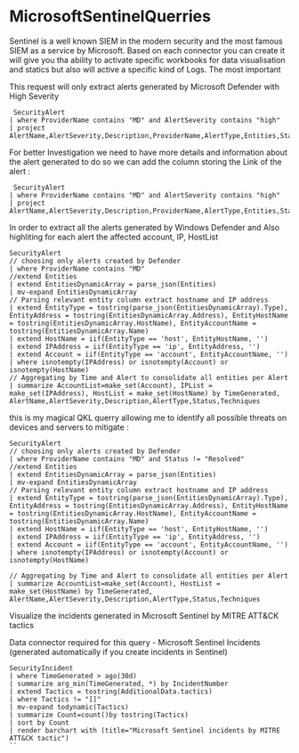 # MicrosoftSentinelQuerries
Sentinel is a well known SIEM in the modern security and the most famous SIEM as a service by Microsoft. Based on each connector you can create it will give you tha ability to activate specific workbooks for data visualisation and statics but also will active a specific kind of Logs.
The most important 

This request will only extract alerts generated by Microsoft Defender with High Severity
```
 SecurityAlert
| where ProviderName contains "MD" and AlertSeverity contains "high"
| project AlertName,AlertSeverity,Description,ProviderName,AlertType,Entities,Status,Techniques

```
For better Investigation we need to have more details and information about the alert generated to do so we can add the column storing the Link of the alert :
```
 SecurityAlert
| where ProviderName contains "MD" and AlertSeverity contains "high"
| project AlertName,AlertSeverity,Description,ProviderName,AlertType,Entities,Status,Techniques,AlertLink
```

In order to extract all the alerts generated by Windows Defender and Also highliting for each alert the affected account, IP, HostList
```
SecurityAlert
// choosing only alerts created by Defender
| where ProviderName contains "MD"
//extend Entities
| extend EntitiesDynamicArray = parse_json(Entities) 
| mv-expand EntitiesDynamicArray
// Parsing relevant entity column extract hostname and IP address
| extend EntityType = tostring(parse_json(EntitiesDynamicArray).Type), EntityAddress = tostring(EntitiesDynamicArray.Address), EntityHostName = tostring(EntitiesDynamicArray.HostName), EntityAccountName = tostring(EntitiesDynamicArray.Name)
| extend HostName = iif(EntityType == 'host', EntityHostName, '')
| extend IPAddress = iif(EntityType == 'ip', EntityAddress, '')
| extend Account = iif(EntityType == 'account', EntityAccountName, '')
| where isnotempty(IPAddress) or isnotempty(Account) or isnotempty(HostName)
// Aggregating by Time and Alert to consolidate all entities per Alert
| summarize AccountList=make_set(Account), IPList = make_set(IPAddress), HostList = make_set(HostName) by TimeGenerated, AlertName,AlertSeverity,Description,AlertType,Status,Techniques
```

this is my magical QKL querry allowing me to identify all possible threats on devices and servers to mitigate :
```
SecurityAlert
// choosing only alerts created by Defender
| where ProviderName contains "MD" and Status != "Resolved"
//extend Entities
| extend EntitiesDynamicArray = parse_json(Entities)
| mv-expand EntitiesDynamicArray
// Parsing relevant entity column extract hostname and IP address
| extend EntityType = tostring(parse_json(EntitiesDynamicArray).Type), EntityAddress = tostring(EntitiesDynamicArray.Address), EntityHostName = tostring(EntitiesDynamicArray.HostName), EntityAccountName = tostring(EntitiesDynamicArray.Name)
| extend HostName = iif(EntityType == 'host', EntityHostName, '')
| extend IPAddress = iif(EntityType == 'ip', EntityAddress, '')
| extend Account = iif(EntityType == 'account', EntityAccountName, '')
| where isnotempty(IPAddress) or isnotempty(Account) or isnotempty(HostName)

// Aggregating by Time and Alert to consolidate all entities per Alert
| summarize AccountList=make_set(Account), HostList = make_set(HostName) by TimeGenerated, AlertName,AlertSeverity,Description,AlertType,Status,Techniques
```
Visualize the incidents generated in Microsoft Sentinel by MITRE ATT&CK tactics

Data connector required for this query - Microsoft Sentinel Incidents (generated automatically if you create incidents in Sentinel)
```
SecurityIncident
| where TimeGenerated > ago(30d)
| summarize arg_min(TimeGenerated, *) by IncidentNumber
| extend Tactics = tostring(AdditionalData.tactics)
| where Tactics != "[]"
| mv-expand todynamic(Tactics)
| summarize Count=count()by tostring(Tactics)
| sort by Count
| render barchart with (title="Microsoft Sentinel incidents by MITRE ATT&CK tactic")
``
